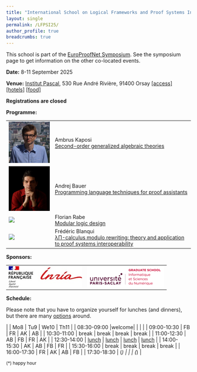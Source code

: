 ```yaml
---
title: "International School on Logical Frameworks and Proof Systems Interoperability (LFPSI)"
layout: single
permalink: /LFPSI25/
author_profile: true
breadcrumbs: true
---
```


<!--img src="/_pages/WG1/Sep2023/IMG_20230927_130736.jpg"/-->

This school is part of the [EuroProofNet Symposium](../Symposium). See the symposium page to get information on the other co-located events.

**Date:** 8-11 September 2025

**Venue:** [Institut Pascal](https://www.institut-pascal.universite-paris-saclay.fr/), 530 Rue André Rivière, 91400 Orsay [[access]](../Access) [[hotels]](../Hotels) [[food]](../Food)

**Registrations are closed** <!--fill in this [form](https://forms.gle/QLFzh3Ugv5WgkhZr7) (registration is free but mandatory)-->

**Programme:**

<table>

<tr>
<td><a href="https://akaposi.github.io/"><img src="/_pages/schools/LFPSI25/ambrus.jpg"/></a></td>
<td>Ambrus Kaposi<br/><a href="/LFPSI25-Ambrus/">Second-order generalized algebraic theories</a></td>
</tr>

<tr>
<td style="width: 25%;"><a href="https://www.andrej.com/"><img src="/_pages/schools/LFPSI25/andrej.jpg"/></a></td>
<td>Andrej Bauer<br/><a href="/LFPSI25-Andrej/">Programming language techniques for proof assistants</a></td>
</tr>

<tr>
<td><a href="https://kwarc.info/people/frabe/"><img src="https://kwarc.info/people/frabe/florian_rabe_small.jpg"></a></td>
<td>Florian Rabe<br/><a href="/LFPSI25-Florian/">Modular logic design</a></td>
</tr>

<tr>
<td><a href="https://blanqui.gitlabpages.inria.fr/"><img src="https://blanqui.gitlabpages.inria.fr/img/photo.jpg"></a></td>
<td>Frédéric Blanqui<br/><a href="/LFPSI25-Frédéric/">λΠ-calculus modulo rewriting: theory and application to proof systems interoperability</a></td>
</tr>

</table>

**Sponsors:**

<table>
<tr>
  <td><a href="https://www.inria.fr/en/centre-inria-de-saclay"><img src="/_pages/symposium/logo-inria.jpg"/></a></td>
  <td><a href="https://www.universite-paris-saclay.fr/en/graduate-schools/graduate-school-computer-science"><img src="/_pages/symposium/logo-gs-isn.png"/></a></td>
  <!--https://www.universite-paris-saclay.fr/sites/default/files/styles/2400xauto/public/2021-05/GS-informatique-h.png?itok=px6yldkB-->
</tr>
</table>

**Schedule:**

Please note that you have to organize yourself for lunches (and dinners), but there are many [options](../Food) around.

|             | Mo8   | Tu9   | We10  | Th11  |
| 08:30-09:00 |welcome|       |       |       |
| 09:00-10:30 | FB    | FR    | AK    | AB    |
| 10:30-11:00 | break | break | break | break |
| 11:00-12:30 | AB    | FB    | FR    | AK    |
| 12:30-14:00 | [lunch](../Food) | [lunch](../Food) | [lunch](../Food) | [lunch](../Food) |
| 14:00-15:30 | AK    | AB    | FB    | FR    |
| 15:30-16:00 | break | break | break | break |
| 16:00-17:30 | FR    | AK    | AB    | FB    |
| 17:30-18:30 | (*)   |       |       | (*)   |

<p style="font-size: 12px">(*) happy hour</p>
